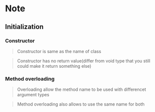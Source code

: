 # Note
## Initialization
### Constructor
> Constructor is same as the name of class

> Constructor has no return value(differ from void type that you still could make it return something else)
### Method overloading
> Overloading allow the method name to be used with differencet argument types

> Method overloading also allows to use the same name for both

> 
